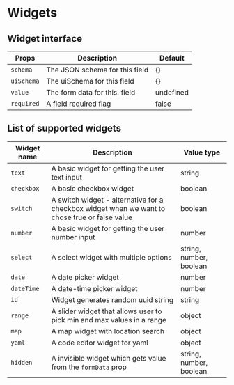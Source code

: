 # Widgets

## Widget interface

Props | Description | Default
--- | --- | ---
`schema` | The JSON schema for this field | {}
`uiSchema` | The uiSchema for this field | {}
`value` | The form data for this. field | undefined
`required` | A field required flag | false

## List of supported widgets

Widget name | Description | Value type
--- | --- | ---
`text` | A basic widget for getting the user text input | string
`checkbox` | A basic checkbox widget | boolean
`switch` | A switch widget - alternative for a checkbox widget when we want to chose true or false value  | boolean
`number` | A basic widget for getting the user number input | number
`select` | A select widget with multiple options | string, number, boolean
`date` | A date picker widget | number
`dateTime` | A date-time picker widget | number
`id` | Widget generates random uuid string  | string
`range` | A slider widget that allows user to pick min and max values in a range  | object
`map` | A map widget with location search | object
`yaml` | A code editor widget for yaml | object
`hidden` | A invisible widget which gets value from the `formData` prop | string, number, boolean
